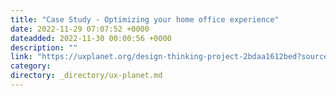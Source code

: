 ```yaml
---
title: "Case Study - Optimizing your home office experience"
date: 2022-11-29 07:07:52 +0000
dateadded: 2022-11-30 00:00:56 +0000
description: ""
link: "https://uxplanet.org/design-thinking-project-2bdaa1612bed?source=rss----819cc2aaeee0---4"
category:
directory: _directory/ux-planet.md
---
```

